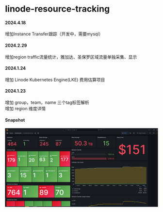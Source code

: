 # linode-resource-tracking

#### 2024.4.18
增加Instance Transfer跟踪（开发中，需要mysql）


#### 2024.2.29  
增加region traffic流量统计，雅加达、圣保罗区域流量单独采集、显示 </br>


#### 2024.1.24
增加 Linode Kubernetes Engine(LKE) 费用估算项目</br>


#### 2024.1.23
增加 group，team，name 三个tag标签解析 </br>
增加 region 维度详情 </br>



#### Snapshot
<img src="snapshot.png">